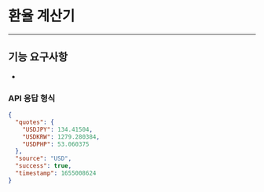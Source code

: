 # 환율 계산기

---

## 기능 요구사항
* 

### API 응답 형식

```JSON
{
  "quotes": {
    "USDJPY": 134.41504,
    "USDKRW": 1279.280384,
    "USDPHP": 53.060375
  },
  "source": "USD",
  "success": true,
  "timestamp": 1655008624
}
```
